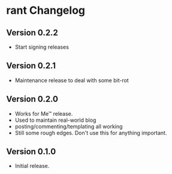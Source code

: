rant Changelog
==============

Version 0.2.2
-------------

- Start signing releases


Version 0.2.1
-------------

- Maintenance release to deal with some bit-rot

Version 0.2.0
-------------

- Works for Me™ release.
- Used to maintain real-world blog
- posting/commenting/templating all working
- Still some rough edges. Don't use this for anything important.

Version 0.1.0
-------------

- Initial release.
